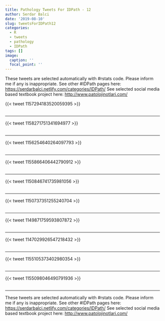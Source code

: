 ```yaml
---
title: Pathology Tweets For IDPath - 12
author: Serdar Balci
date: '2019-08-10'
slug: tweetsForIDPath12
categories:
  - R
  - tweets
  - pathology
  - IDPath
tags: []
image:
  caption: ''
  focal_point: ''
---
```



These tweets are selected automatically with #rstats code. Please inform me if any is inappropriate.
See other #IDPath pages here: https://serdarbalci.netlify.com/categories/IDPath/ 
See selected social media based textbook project here: http://www.patolojinotlari.com/

{{< tweet 1157294183520059395 >}}
<br>
<br>
<hr>
{{< tweet 1158271751341694977 >}}
<br>
<br>
<hr>
{{< tweet 1156254640264097793 >}}
<br>
<br>
<hr>
{{< tweet 1155866406442790912 >}}
<br>
<br>
<hr>
{{< tweet 1150846741735981056 >}}
<br>
<br>
<hr>
{{< tweet 1150737351255240704 >}}
<br>
<br>
<hr>
{{< tweet 1149871759593807872 >}}
<br>
<br>
<hr>
{{< tweet 1147029926547218432 >}}
<br>
<br>
<hr>
{{< tweet 1155105373402980354 >}}
<br>
<br>
<hr>
{{< tweet 1155098046490791936 >}}
<br>
<br>
<hr>


These tweets are selected automatically with #rstats code. Please inform me if any is inappropriate.
See other #IDPath pages here: https://serdarbalci.netlify.com/categories/IDPath/ 
See selected social media based textbook project here: http://www.patolojinotlari.com/
